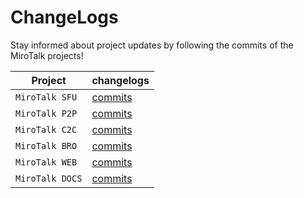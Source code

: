 # ChangeLogs

Stay informed about project updates by following the commits of the MiroTalk projects!

| Project         | changelogs                                                               |
| --------------- | ------------------------------------------------------------------------ |
| `MiroTalk SFU`  | [commits](https://github.com/miroslavpejic85/mirotalksfu/commits/main)   |
| `MiroTalk P2P`  | [commits](https://github.com/miroslavpejic85/mirotalk/commits/master)    |
| `MiroTalk C2C`  | [commits](https://github.com/miroslavpejic85/mirotalkc2c/commits/main)   |
| `MiroTalk BRO`  | [commits](https://github.com/miroslavpejic85/mirotalkbro/commits/main)   |
| `MiroTalk WEB`  | [commits](https://github.com/miroslavpejic85/mirotalkbro/commits/main)   |
| `MiroTalk DOCS` | [commits](https://github.com/miroslavpejic85/mirotalk-docs/commits/main) |
